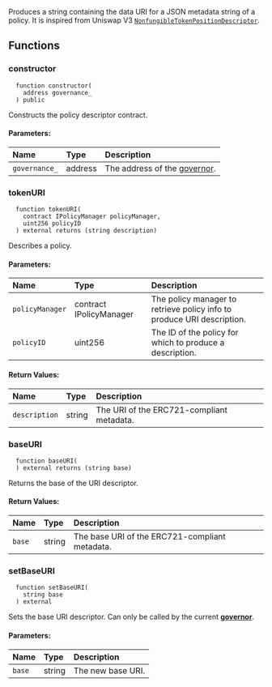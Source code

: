 Produces a string containing the data URI for a JSON metadata string of a policy.
It is inspired from Uniswap V3 [`NonfungibleTokenPositionDescriptor`](https://docs.uniswap.org/protocol/reference/periphery/NonfungibleTokenPositionDescriptor).


## Functions
### constructor
```solidity
  function constructor(
    address governance_
  ) public
```
Constructs the policy descriptor contract.


#### Parameters:
| Name | Type | Description                                                          |
| :--- | :--- | :------------------------------------------------------------------- |
|`governance_` | address | The address of the [governor](/docs/protocol/governance).

### tokenURI
```solidity
  function tokenURI(
    contract IPolicyManager policyManager,
    uint256 policyID
  ) external returns (string description)
```
Describes a policy.


#### Parameters:
| Name | Type | Description                                                          |
| :--- | :--- | :------------------------------------------------------------------- |
|`policyManager` | contract IPolicyManager | The policy manager to retrieve policy info to produce URI description.
|`policyID` | uint256 | The ID of the policy for which to produce a description.

#### Return Values:
| Name                           | Type          | Description                                                                  |
| :----------------------------- | :------------ | :--------------------------------------------------------------------------- |
|`description`| string | The URI of the ERC721-compliant metadata.
### baseURI
```solidity
  function baseURI(
  ) external returns (string base)
```
Returns the base of the URI descriptor.



#### Return Values:
| Name                           | Type          | Description                                                                  |
| :----------------------------- | :------------ | :--------------------------------------------------------------------------- |
|`base`| string | The base URI of the ERC721-compliant metadata.
### setBaseURI
```solidity
  function setBaseURI(
    string base
  ) external
```
Sets the base URI descriptor.
Can only be called by the current [**governor**](/docs/protocol/governance).


#### Parameters:
| Name | Type | Description                                                          |
| :--- | :--- | :------------------------------------------------------------------- |
|`base` | string | The new base URI.

